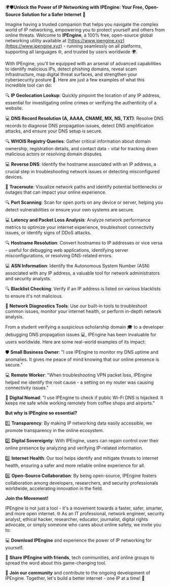 🌍🛡️**Unlock the Power of IP Networking with IPEngine: Your Free, Open-Source Solution for a Safer Internet** 🚀

Imagine having a trusted companion that helps you navigate the complex world of IP networking, empowering you to protect yourself and others from online threats. Welcome to **IPEngine**, a 100% free, open-source global networking utility available at [https://www.ipengine.xyz](https://www.ipengine.xyz) - running seamlessly on all platforms, supporting all languages 🌐, and trusted by users worldwide 🌍.

With IPEngine, you'll be equipped with an arsenal of advanced capabilities to identify malicious IPs, detect phishing domains, reveal scam infrastructure, map digital threat surfaces, and strengthen your cybersecurity posture 🔐. Here are just a few examples of what this incredible tool can do:

🔍 **IP Geolocation Lookup**: Quickly pinpoint the location of any IP address, essential for investigating online crimes or verifying the authenticity of a website.

💻 **DNS Record Resolution (A, AAAA, CNAME, MX, NS, TXT)**: Resolve DNS records to diagnose DNS propagation issues, detect DNS amplification attacks, and ensure your DNS setup is secure.

🔍 **WHOIS Registry Queries**: Gather critical information about domain ownership, registration details, and contact data - vital for tracking down malicious actors or resolving domain disputes.

💻 **Reverse DNS**: Identify the hostname associated with an IP address, a crucial step in troubleshooting network issues or detecting misconfigured devices.

📡 **Traceroute**: Visualize network paths and identify potential bottlenecks or outages that can impact your online experience.

🔍 **Port Scanning**: Scan for open ports on any device or server, helping you detect vulnerabilities or ensure your own systems are secure.

💻 **Latency and Packet Loss Analysis**: Analyze network performance metrics to optimize your internet experience, troubleshoot connectivity issues, or identify signs of DDoS attacks.

🔍 **Hostname Resolution**: Convert hostnames to IP addresses or vice versa - useful for debugging web applications, identifying server misconfigurations, or resolving DNS-related errors.

💻 **ASN Information**: Identify the Autonomous System Number (ASN) associated with any IP address, a valuable tool for network administrators and security analysts.

🔍 **Blacklist Checking**: Verify if an IP address is listed on various blacklists to ensure it's not malicious.

📡 **Network Diagnostics Tools**: Use our built-in tools to troubleshoot common issues, monitor your internet health, or perform in-depth network analysis.

From a student verifying a suspicious scholarship domain 🎓 to a developer debugging DNS propagation issues 💻, IPEngine has been invaluable for users worldwide. Here are some real-world examples of its impact:

🛡️ **Small Business Owner**: "I use IPEngine to monitor my DNS uptime and anomalies. It gives me peace of mind knowing that our online presence is secure."

💻 **Remote Worker**: "When troubleshooting VPN packet loss, IPEngine helped me identify the root cause - a setting on my router was causing connectivity issues."

🚀 **Digital Nomad**: "I use IPEngine to check if public Wi-Fi DNS is hijacked. It keeps me safe while working remotely from coffee shops and airports."

**But why is IPEngine so essential?**

1️⃣ **Transparency**: By making IP networking data easily accessible, we promote transparency in the online ecosystem.

2️⃣ **Digital Sovereignty**: With IPEngine, users can regain control over their online presence by analyzing and verifying IP-related information.

3️⃣ **Internet Health**: Our tool helps identify and mitigate threats to internet health, ensuring a safer and more reliable online experience for all.

4️⃣ **Open-Source Collaboration**: By being open-source, IPEngine fosters collaboration among developers, researchers, and security professionals worldwide, accelerating innovation in the field.

**Join the Movement!**

IPEngine is not just a tool - it's a movement towards a faster, safer, smarter, and more open internet. 🌐 As an IT professional, network engineer, security analyst, ethical hacker, researcher, educator, journalist, digital rights advocate, or simply someone who cares about online safety, we invite you to:

💻 **Download IPEngine** and experience the power of IP networking for yourself.

📢 **Share IPEngine with friends**, tech communities, and online groups to spread the word about this game-changing tool.

🤝 **Join our community** and contribute to the ongoing development of IPEngine. Together, let's build a better internet - one IP at a time! 🚀